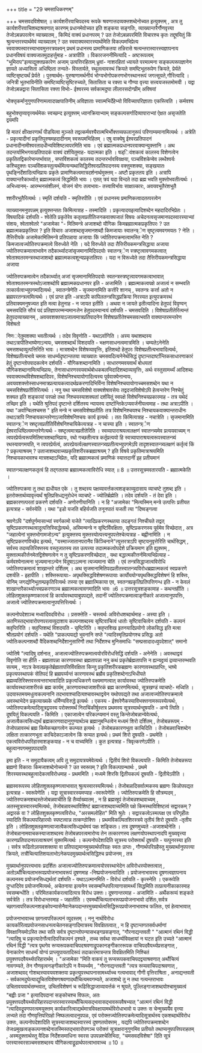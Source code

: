 +++
title = "29 चमसाधिकरणम्"

+++
चमसवदविशेषात् ॥ कार्यशरीरवाचिपदस्य रूपके श्रवणात्तदव्यक्त्तशब्देनोच्यत इत्युक्त्तम् , अत्र तु कार्यशरीरवाचिशब्दाश्रवणात् कारणम् प्रधानमेवोच्यत इति शङ्कया सङ्गतिः, व्याख्यान्तरैर्गौणवृत्त्या तेजोऽबन्नपरत्वेन व्याख्यातम् , किमिदं वाक्यं प्रधानपरम् ? उत तेजोऽबन्नपरमिति विचारश्च कृतः तद्दूषयितुं किं श्रुत्यन्तरस्यार्थमेवं व्याख्यातम् ? उत स्ववाक्यस्वारस्यार्थमिति विकल्पमभिप्रेत्य स्ववाक्यस्वारस्याभावमुत्तरत्रवक्ष्यन् प्रथमं प्रधानस्य प्रामाणिकतया तन्निरासे श्रत्यन्तरास्वारस्यज्ञापनाय प्रधानविषयं वाक्यजातमुदाहर्त्तुमाह - अत्रापीति । विकारजननीमित्यादि - अष्टरूपत्वम् "भूमिराप"इत्याद्युक्त्तप्रकारेण अजाम् उत्पत्तिरहिताम् ध्रुवां- नाशरहितां ध्यायते परमात्मना सङ्कल्परूपज्ञानेन ज्ञायते अध्यासिता अधिष्ठिता तन्यते- विस्तार्यते, स्थूलत्वावस्थं क्रियते समष्टिभूतरूपेण क्रियते, प्रेर्यते व्यष्टिसृष्टयर्थं प्रेर्यते । पुरुषार्थम्- पुरुषाणामर्थनीयं भोग्यभोगोपकरणभोगस्थानरूपं जगत्सूयते,गौरित्यादि ।जनित्री भूतभाविनीति समष्टिव्यष्टिसृष्टिरुच्यते, सितासिता च रक्त्ता च गौण्या वृत्त्या सत्त्वयजस्तमोमयी । यद्वा तेजोऽबन्नद्वारा सितासिता रक्त्ता विभोः- ईश्वरस्य सर्वकामदुघा लीलारसदोग्घ्रीम् अविषयां

भोक्त्तृकर्मानुगुणपरिणामत्वादपक्षपातिनीम् अविज्ञाताः स्वात्मभिर्देहेभ्यो विविच्यापरिज्ञाताः एकस्त्विति । कर्मवश्य

बहुभोक्त्तृव्यावृत्त्यर्थमेकः स्वच्छन्द इत्युक्त्तम् ध्यानक्रियाभ्याम् सङ्कल्पसर्गादिव्यापाराभ्यां ऐक्षत असृजतेति द्वयमपि

हि मातरं क्षीरक्षरणार्थं पीडयित्वा मुञ्जते तद्वत्कर्मवश्यैरात्मभिर्भोक्त्तव्यफलानुरूपं परिणाम्यमानामित्यर्थः । अत्रेति - प्रकृत्यादीनां प्रकृतिपुरुषमहदादीनाम् स्वरूपमभिहितम् । एषु वाक्येषु ईश्वरप्रतिपादनं प्रधानादीनामीश्वरतादधीन्यविशिष्टत्वपरमिति भावः । एवं ब्रह्मात्मकप्रधानपरवाक्यान्युक्त्तानि । अथ तदन्तर्यामिभगवत्प्रतिपादकं वाक्यं दर्शयितुमाह- यदात्मका इति । षड्िवंशकत्वं कालस्य विशेणत्वेन प्रकृतितद्विकारेप्वन्तर्भावात् , सप्तविंशकत्वं कालस्य तदन्तरर्भावविवक्षया, पञ्चविंशकेप्वेव लब्धैश्वर्यः कश्चिदुक्त्तः पञ्चविंशकस्तुत्यर्थमित्यन्यथासिद्धिरीश्वरप्रतिपादनस्य वक्त्तुमशक्या, सङ्खयातः पृथङ्निर्देशादित्यभिप्रायः प्रकृतेः प्रामाणिकत्वमात्रदर्शनार्थमुक्त्तम् - अष्टौ प्रकृततय इति । अत्रापि वाक्यान्तरैकार्थ्यात् ब्रह्मात्मकत्वं सिद्धमिति भावः । एतत् त्रयं यदा विन्दते तदा ब्रह्म भवति मुक्त्तोभवतीत्यर्थः । अभिध्यानम्- आरम्भनसंशीलनं, योजनं योगः तत्वभावः- तत्त्वाविर्भावः साक्षात्कारः, अवयवभूतैरंशभूतै

श्शरीरभूतैरित्यर्थः । स्मृतिं दर्शयति - स्मृतिरपीति । एवं प्रधानस्य प्रमाणिकत्वादतत्परत्वेन

व्याख्यानमनुपपन्नम् इत्युक्त्तन्ततः किमित्यत्राह - तस्मादिति । प्रकृत्यादयइत्यादिशब्देन महदादिरभिप्रेतः । विषयादिकं दर्शयति - श्वेतेति प्रकृतेरेव कतृत्वप्रतीतिजनकवाक्यजातं विषयः अचेदनत्वसृजमानपदस्वारस्याभ्यां संशयः, श्वेताश्वेतरे "अजामेका "- मितिमन्त्रे अजाशब्दो यौगिकः किमब्रह्मात्मकप्रकृतिपरः ? उत ब्रह्मात्मकप्रकृतिपर ? इति विचारः अजाशब्दसृजमानशब्दौ किमजायाः स्वातन्त्र्ेण सृष्टृत्वमवगमयतः ? नेति । तैत्तिरीयके अजामेकामितिमन्त्रे प्रतिपन्नाया अजायाः किं ज्योतिरुपक्रमात्वामस्ति नेति ? किमजात्वज्योतिरुपक्रमात्वे विरुध्येते नेति । यदे विरुध्येते तदा तैत्तिरीयकमन्त्रसिद्धाया अजाया ज्योतिरुपक्रमात्वाभावेन तदैकार्थ्यादजांसृजमानामिदिपदयोः स्वातन्त्र्ेण स्त्रष्टृत्वावगमकत्वात् श्वेताश्वतरमन्त्रस्थाजाशब्दो ब्रह्मात्मकत्वशून्यप्रकृततिपरः । यदा न विरूध्येते तदा तैत्तिरीयकमन्त्रसिद्धाया अजाया

ज्योतिरुपक्रमात्वेन तदैकार्थ्यात् अजां सृजमानामितिपदयोः स्वतन्त्रस्त्रष्टृत्वावगमकत्वाभावात् श्वेताश्वतरमन्त्रस्थोऽजाशब्दोपि ब्रह्मात्मकप्रधानपर इति - अजामिति । ब्रह्मत्माकत्वपक्षे अजात्वं न सम्भवति तत्कार्यत्वाभ्युपगमादित्यर्थः , स्वातन्त्रेणेति - सृजमानामिति कर्त्तरि शानच् , स्वतन्त्रः कर्त्ता अतो न ब्रह्मपरतन्त्रत्वमित्यर्थः । एवं प्राप्त इति -अत्राऽपि कापिलतन्त्रसिद्धप्रक्रिया निरस्यत इत्युपक्रमस्थं प्रतिवाक्यमनुषज्यत इति मत्वा हेतुनाह - न जायत इतीति । अथवा न जायते इतीत्यादिना हेतुपदं विवृण्वन् चमसवदिति सौत्रं पदं प्रतिज्ञापरम्मन्यमानःतेन हेतुपदस्यान्वयं दर्शयति - चमसवदिति । विशेषाप्रतीतेरित्यन्तं हेतुपदव्याख्यानम् , अवयवशक्तयाऽजात्वमात्रप्रतिपादनेन विशेषाप्रतीतेश्चमसवत्भवति वाक्यान्तरमन्तरेण विशेषतो

निणर्ेतुमशक्या भवतीत्यर्थः । तदेव विवृणोति - यथाऽर्वागिति । अस्य यथाशब्दस्य तथाऽत्रापीतिभाष्येणाऽन्वयः, चमसशब्दार्थं विशदयति - भक्षणसाधनत्वमात्रमिति । चम्यतेऽनेनेति चमसशब्दव्युत्पत्तिरिति भावः । मात्रशब्देन विशेषव्यावृत्तिः, इतिशब्दो हेतुपरः विशेषप्रतीत्यभावादित्यर्थः, विशेषप्रतीत्यभावे चमसः साधर्म्यदृष्टान्ततया व्याख्यातः चमसवदित्यनेनेर्थसिद्धं दृष्टान्तदार्ष्टांन्तिकसाधारणाकारं हेतुं दृष्टान्तोपपादकत्वेन दर्शयति - यौगिकशब्दानामिति । साधारणमवयवार्थं बोधयतां यौगिकशब्दानामित्यभिप्रायः, तेनासाधारणरवयवार्थबोधकबलभिदादिशब्दाव्यावृत्तिः, अर्थः वस्तुसामर्थ्यं आदिशब्दः स्ववाक्यस्थविशेषशब्दादिपरः, विशेषनिश्चयायोगादित्यस्य पूर्ववाक्येनान्वयः, अवयवशक्त्तोस्साधनमात्रप्रत्यायकत्वादर्थप्रकरणादिभिर्विना विशेषनिश्चयायोगाच्चमसशब्देन यथा न चमसविशेषप्रतीतिरित्यर्थः । ननु यथा चमसविशेषो वाक्यशेषावसेयः तद्वदजाविशेषोऽपि हेत्वन्तरेण निश्चेतुं शक्यत इति शङ्कायां परपक्षे तथा निश्चयस्याशक्यतां दर्शयितुं स्वपक्षे विशेषनिश्चयप्रकारमाह - तत्र यथेदं तच्छिर इति । यथेति श्रुतिपदं दृष्टान्ते दर्शितस्य न्यायस्य दार्ष्टान्तिकेऽप्यवर्जनीयत्वमाह - तथा अत्राऽपीति । यथा "अर्वाग्बिलश्चमस " इति मन्त्रे न चमसविशेषप्रतीतिः तत्र विशेषनिश्चयश्च निश्चायकवाक्यान्तराधीनः तथाऽत्रापि निश्चायकान्तरेणाऽजाविशेषनिश्चयः कार्य इत्यर्थः । ततः किमित्यत्राह - नचात्रेति । सृजमानामिति स्वातन्त्र्ेण स्रष्टृत्वप्रतीतिर्विशेषनिश्चायिकेत्यत्राह - न चास्या इति । स्वातन्त्र्ेण ईश्वराधिष्ठित्वमन्तरेणेत्यर्थः - स्रष्टृत्वमात्रप्रतीतेरिति । स्वव्यापाराश्रयत्वलक्षणं स्वातन्त्र्यमेव प्रत्ययवाच्यम् न त्वपरप्रेर्यत्वरूपमितिमात्रशब्दाभिप्रायः, रथो गच्छतीत्यत्र कर्तृप्रत्ययो हि स्वत्र्यापाराश्रयत्वरूपस्वातन्त्र्यं रथस्यावगमयति, न त्वपरप्रेर्यत्वं, अपरप्रेयर्त्वलक्षणस्वातन्त्र्यप्रतीत्यभ्युपगमेऽपि तादृशस्वातन्त्र्यलक्षणं कर्तृत्वं किं ? प्रकृत्याश्रयम् ? उताजाशब्दवाच्यप्रकृतिशरीरकब्रह्माश्रयम् ? इति विषये प्रकृतिमात्राश्रयमिति निश्चायकाभावश्च मात्रशब्दाऽभिप्रेतः, यदि ब्रह्मात्मकत्वं प्रमाणिकं स्यात्तदानीं इह प्रतीयमानं

स्वातन्त्र्यलक्षणकतृत्वं हि तद्गततया ब्रह्मात्मकत्वाविरोधि स्यात् ॥ 8 ॥ उत्तरसूत्रमवतारयति - ब्रह्मात्मकेति ।

ज्योतिरुपक्रमा तु तथा ह्यधीयत एके । तु शब्दस्य पक्षव्यावर्त्तकत्वशङ्काव्युदासाय व्याचष्टे तुशब्द इति । इतरोक्त्तार्थव्यावृत्त्यर्थं श्रुतिप्रसिध्द्यनुरोधेन व्याचष्टे - ज्योतिर्ब्रह्मेति । तदेव दर्शयति - तं देवा इति । ब्रह्मकारणत्परतां प्रकरणे दर्शयति - अणोरणीयानिति । न हि "अजामेका "मित्यस्मिन् मन्त्रे उत्पत्तिः प्रतीयत इत्यत्राह - सर्वस्येति । यथा "इडो यजति बहिर्यजति तनूनपातं यजती त्या "दिष्वङ्गत्वा

श्रवणेऽपि "दर्शपूर्णमासाभ्यां स्वर्गकामो यजेते "त्यादिप्रकरणस्थतया तदङ्गतं निश्चीयते तद्वत् सृष्टिप्रकरणस्थत्वादुत्पत्तिस्सिद्धेत्यर्थः, अस्मिन्मन्त्रे न सृष्टिर्विवक्षिताः, सृष्टिप्रकरणस्य पूर्वमेव विच्छेदात् , अत्र "जहात्येनां भुक्त्तभोगामजोऽन्य" इत्युक्त्तस्य मुक्त्तस्योत्पत्त्यनुपपत्तेश्चेत्यत्राह - बह्वीनामिति । न सृष्टिप्रकरणविच्छेद इत्यर्थः, "यस्माज्जातानपरानैव किंञ्चिनाने"त्युत्तरत्राऽपि सृष्टयनुवृत्तेरिति चार्थसिद्धम् , सर्वस्य तदव्यतिरिक्त्तस्य वस्तुजातस्य तत उत्पत्त्या तदात्मकत्वोपदेशे प्रक्रियमाण इति ह्युक्त्तम् , मुक्त्तात्मकीर्त्तनमेतद्विशेषणत्वेन न तु सृष्टिप्रकरणविच्छेदात् , यथा बद्धात्मकीत्तर्नमित्यभिप्रेत्याह - कर्मवश्येनात्मना भुज्यमानाऽन्येन विदुषाऽऽत्मना त्यज्यमाना चेति । एवं तन्त्रसिद्धाजात्वविरोधि ज्योतिरुपक्रमात्वं शाखान्तरे दर्शितम् । अथ सृजमानामितिपदप्रतीतस्वातन्त्र्यविरोधब्रह्मात्मकत्वं स्वप्रकरणे दशर्यति - इहापीति । शक्त्तिरूपायाः- अपृथक्सिद्धविशेषणरूपायाः कार्योययोग्यपृथक्सिद्धविशेषणं हि शक्त्तिः, योनिम् जगद्योनिभूताम्प्रकृतिरित्यर्थः तस्या एव ब्रह्मात्मिकाया एव, स्वतन्त्रप्रकृतिप्रतिपत्तिगन्ध इति - न केवलं शाखान्तरैकार्थ्यात्स्वप्रकरणाञ्च ब्रह्मात्मकत्वावगमादिति भावः ॥6 ॥ उत्तरसूत्रशङ्कामाह - कथन्तर्हीति । लोहितशुक्लकृष्णाकारत्वं हि कार्यावस्थायाबुपपद्यते, तदानीं ज्योतिरुपक्रमात्वाङ्गीकारे अजात्वानुपपत्तिः, अजात्वे ज्योतिरुपक्रमात्वानुपपत्तिरित्यर्थः ।

कल्पनोपदेशाञ्च मध्वादिवदविरोधः । प्रसक्त्तेति - चस्त्वर्थः अविरोधशब्दार्थमाह - अस्या इति । अतणिस्तद्भावारोपणपरत्वव्युदाशाय कल्पनशब्दस्य सृष्टिवाचित्वं धातोः सृष्टिवाचित्वेन दर्शयति - कल्पनं क्लृप्तिरिति । क्लृप्तिशब्दं विशदयति - सृष्टिरिति । क्लृप्तशिख इतनयादिप्रयोगो लोकसिद्ध इति मत्वा श्रौतप्रयोगं दर्शयति - यथेति "प्राकल्पयद्यो भुवनानि सप्ते "त्यादिस्मृतिप्रयोगश्च प्रसिद्धः अतो ज्योतिःकल्पनशब्दौ वैदिकशब्दनिर्देशानुसारिणौ तथा निर्देशश्च मुनिसमाधिः "सम्प्रसादादध्युपदेशात्" समानो

ज्योतिषे "त्यादिषु दर्शनात् , अजात्वज्योतिरुपक्रमात्वयोरविरोधसिद्धिं दर्शयति - अनेनेति । अवस्थाद्वयं विवृणोति सा हीति - ब्रह्मतापन्ना कारणावस्था ब्रह्मतापन्ना ननु कथं प्रकृतेर्ब्रह्मतापत्ति न ह्यन्यद्द्रव्यं द्रव्यान्तरम्भवति सत्यम् , नाऽत्र केवलप्रकृतेर्ब्रह्मतापत्तिर्विवक्षिता किन्तु प्रकृतिशरीरकब्रह्मणः कारणावस्थाप्राप्तिः, भाष्ये प्रकृत्यपस्थापकं सेतिपदं हि ब्रह्मपर्य्यन्तं कारणावस्थं ब्रह्मैव प्रकृतिशब्देनाऽभिधीयते ब्रह्मव्यतिरिक्त्तवस्त्वन्तराभावादिति प्रकृत्यधिकरणे वक्ष्यमाणत्वात् कार्यावस्था ज्योतिरुपक्रमेति कार्यावस्थाजाशरीरकं ब्रह्म कार्यम् ,कारणावस्थाजाशरीरकं ब्रह्म कारणमित्यर्थः, सूत्रखण्डं व्याचष्टे- मध्विति । उदयास्तमयमधुत्वकल्पनानि तदभावाश्चादित्यश्चावस्थाद्वयेन यथोपपद्यते तथा अजात्वज्योतिरुपक्रमात्वे अवस्थाभेदेन प्रकृत्याख्यके धर्मिण्यविरुद्धे इत्यर्थः । एकस्य - ईश्वरेणैकस्याविभक्त्तनामरूपस्येत्यर्थः, ज्योतिरुपक्रमेत्यादिसूत्रद्वयस्य परोक्त्तमर्थं निराचिंकीर्षुस्तत्र प्रथमस्य सूत्रस्यार्थन्दूषयति - अन्ये त्विति । दूषयितुं विकल्पयति - किमिति । एकाजात्वेन परिकल्प्यमानं वस्तु किन्तेजोबन्नान्येवेत्यर्थः, अजात्वैकत्वसिध्द्यर्थं ब्रह्मकारणवादानुगुण्यार्थञ्च ब्रह्मानुबन्धित्वेन मध्यमं शिरो दर्शितम् , तेजोबन्नरूपम् - तेजोपन्नावस्थं ब्रह्म किमेकच्छागत्वेन कल्प्यत इत्यर्थः । तेजोबन्नकारणभूता काचिदिति । तेजोबन्नवाचिशब्देन लक्षिता तत्कारणभूता काचिदेकाऽजात्वेन किं रूप्यत इत्यर्थः। प्रथमं शिरो दूषयति - प्रथमेति । एकत्वविरोधपरिहारमाशङ्कयाह - न च वाच्यमिति । कुत इत्यत्राह - त्रिवृत्करणेऽपीति । बहुत्वानपगममुपपादयति

इमा इति - न समुदायैकत्वम् अपि तु समुदायत्रयमेवेत्यर्थः । द्वितीयं शिरो विकल्पयति - किमिति तेजोबन्नरूपा ब्रह्मणो विकाराः किमजाशब्देनोच्यन्ते ? उत स्वरूपम् ? इति विकल्पग्रन्थार्थः , प्रथमे शिरस्यवस्थाबहुत्वादेकत्वविरोधमाह - प्रथममिति । मध्यमे शिरसि द्वितीयकल्पं दूषयति - द्वितीयेऽपीति ।

ब्रह्मस्वरूपस्य लोहितशुक्लकृष्णत्वाभावात् श्रुत्यस्वारस्यमित्यर्थः। तेजोबन्नादिसर्वात्मकस्य ब्रह्मणः किन्नोपपद्यत इत्यत्राह - स्वरूपेणेति । यद्वा सूत्रास्वारस्यमप्याह -स्वरूपेणेति । ज्योतिरुपक्रमेति हि सौत्रम्पदम् , ज्योतिरुपक्रमशब्दस्तेजोबन्नवाचीति हि तैर्व्याख्यातम् , न हि ब्रह्मस्रूपं तेजोबन्नशब्दवाच्यम् , अतस्सूत्रास्वारस्यमित्यर्थः, तेजोबन्नावस्थाविशिष्टं ब्रह्माजाशब्दवाच्यमिति पक्षे किमस्थाविशिष्टत्वं सद्वारकम् ? अद्वारकं वा ? लोहितशुक्लकृष्णत्वविरोधः, "अरसमलोहित" मिति श्रुतेः । सद्वारकत्वेऽस्मत्पक्ष एव परिगृहीतः स्यादिति विकल्पपरिहारयोः स्पष्टत्वान्न तत्कण्ठोक्त्तिः । प्रथमविकल्पितशिरस्त्रये तृतीयं शिरो दूषयति -तृतीय इति । लोहितशुक्लकृष्णत्वाजात्वैकत्वसिध्द्यर्थमयं पक्षः शङ्कितः। तत्र दूषणमुच्यते -अजाशब्देनेति । तेजोबन्नानामवाचकस्याजाशब्दस्य तेजोबन्नपरत्वमारोप्य तेन तत्कारणस्य लक्षणयोपस्थापनादपि मुख्यवृत्त्या कारणप्रतिपादनपरत्वाश्रयणं युक्त्तमित्यर्थः । कल्पनोपदेशादिति सूत्रस्य परोक्त्तार्थं दूषयति - यत्पुनरस्या इति । सर्वत्र रूढितोऽवयवशक्तया वा प्रतिपाद्यमानमुख्यार्थपरिग्रहः स्वतः प्राप्तः , गौणार्थपरिग्रहैस्तु मुख्यार्थानुपपत्त्या क्रियते, तत्रौचित्यातिशयलाभोऽनेकपदमुख्यार्थत्वसिद्धिश्च प्रयोजनम् , तत्र

मुख्यार्थानुपपत्त्यभावः प्रदर्शितः अजात्वज्योतिरुपक्रमात्वयोरवस्थाभेदेन अविरोधस्योक्त्तत्वात् , अतोऽर्थौचित्यलाभरूपप्रयोजनाभावरूपं दूषणमाह -निष्प्रयोजनत्वादिति । प्रयोजनाभावस्य दूषणत्वज्ञापनाय कल्पनस्य प्रयोजनसिध्द्यर्थतां दर्शयति - यथाऽऽत्मानमिति - विरोधं दर्शयति - कृत्स्नेति । एकरूपेति दुग्धादिरेव प्रयोजनमित्यर्थः, अचेतनाया इत्यनेन स्वसम्बन्धिपरित्यागासामर्थ्यं सिद्धमिति तत्प्रत्यनीकाकारमाह स्वसम्बन्धीति । परिमितकार्यकरत्वादित्यत्र विरोध उक्त्तः। दूषणान्तरमाह - अजामिति - अर्थैकरूप्यं शङ्कते सर्वत्रेति । तत्र विरोधान्तरमाह - जहातीति । एवमर्थौचित्यलाभरूपप्रयोजनाभावो दर्शितः,सर्वत्र च्छागत्वपरिकल्पनशङ्कोपन्यासेनैवानेकपदान्तरमुख्यार्थत्वसिद्धिरूपप्रयोजनाभावश्च फलितः, एवं हेत्वाभावात्

प्रयोजनाभावाच्च छागत्वपरिकल्पनं व्युदस्तम् । ननु नार्थविरोधः कायर्कारित्वप्रयोजनसाधनत्वचेतनसङ्गादिमात्रस्य विवक्षितत्वात् , न हि दृष्टान्तगतसर्वधर्माणां विवक्षानियमोऽस्ति तथा सति सर्वत्र दृष्टान्तोपन्यासभङ्गप्रसङ्गात्, "गौरनाद्यन्तवती " "आत्मानं रथिनं विद्धी "त्यादिषु च प्रकृत्यादेर्गोत्वादिपरिकल्पनं दृश्यते , तच्च सर्वथा साधर्म्यविवक्षायां न घटत इति उच्यते "आत्मानं रथिनं विद्धी "त्यत्र पृथगेव रूप्यरूपकवाचिपदश्रवणाद्रूपकानङ्गीकाररूपक वाचिपदवैयर्थ्यप्रसङ्गात् , येनाकारेण साधर्म्यं योग्यं प्राप्त्युपायतादिरूपं तदाकारमात्रन्तत्र विवक्षितमिति निश्चितं प्रयुक्त्तपदवैयर्थ्यपरिहारार्थम् । "अजामेका "मिति वाकयं तु रूप्यरूपकवाचिपदद्वयाश्रवणात् अर्थौचित्यं नावगम्यते, तेन गौणवृत्वनङ्गीकारेऽपि न वैय्यर्थ्यम् , "गौरनाद्यन्तवती "त्यत्र रूप्यवाचिपदाश्रवणात् , अजाशब्दवद् गोशब्दस्यावयवशक्तया प्रकृत्युपस्थापनासामर्थ्याच्च गत्यभावाद् गौणी वृत्तिराश्रिता , अनाद्यन्तवती - सर्वकामदुघेत्याद्युचितविशेषणश्रवणादर्थौचित्यमवगम्यते, अजाशब्दे तु न तथा गत्यन्तराभावः उचितावयवार्थसम्भवात्, उचितविशेषणं च रूढिसिद्धाजाव्यावर्त्तकं न श्रूयते, पुल्लिङ्गाजाशब्दयोश्चामुख्यत्वं "बह्वीः प्रजा " इत्यादिपदानां सङ्कोचश्च विफलः, अतः प्रयुक्त्तपदवैयर्थ्यपरिहारपदान्तरस्वारस्यार्थौचित्यसद्भावासद्भावरूपवैषभ्यात् "आत्मनं रथिनं विद्धी "त्यादिवद्रूपणपरत्वमयुक्त्तम् कार्यकारित्वाद्यर्थमात्रविवक्षायामर्थविरोधाभावो य उक्त्तः स चेन्मुख्ययैव वृत्त्या लभ्यते तदा गौणवृत्तिपरिग्रहो निष्फलत्वादनुपपन्नः, एवं परोक्त्तज्योतिरुपक्रमेत्यादिसूत्रार्थस्य एकशब्दार्थविरोध उक्त्तः, कल्पनोपदेशादिति सूत्रस्याजाशब्दस्वारस्यं दुषणतयोक्त्तम् , यद्यपि ज्योतिरुपक्रमाशब्देन तेजःप्रमुखत्वङ्कल्पनशब्देनातस्मिस्तद्भावारोपणञ्च परोक्त्तं सूत्राक्षरानुगुणमिव प्रतीयते तथाप्यनुपपत्तिपराहतम् , अस्मदुक्त्तार्थस्तु वैदिक निर्देशसमाधिना स्वरस उपपन्नश्चेतिभिदा, "चमसवदविशेषा" दिति सूत्रं परस्यास्वरसञ्चमसशब्दस्य यौगिकत्वाद्रूढार्थपरत्वाभावाच्च ॥ 10 ॥

